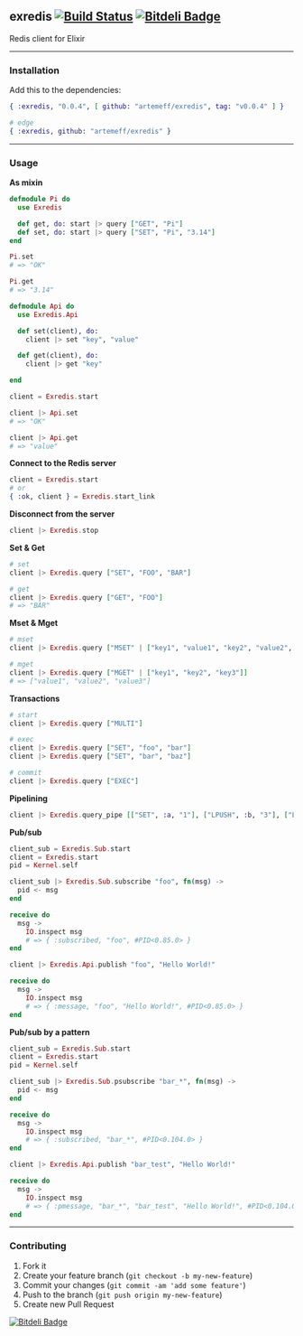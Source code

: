 ## exredis [![Build Status](https://travis-ci.org/artemeff/exredis.png?branch=master)](https://travis-ci.org/artemeff/exredis) [![Bitdeli Badge](https://d2weczhvl823v0.cloudfront.net/artemeff/exredis/trend.png)](https://bitdeli.com/free "Bitdeli Badge")

Redis client for Elixir

---

### Installation

Add this to the dependencies:

```elixir
{ :exredis, "0.0.4", [ github: "artemeff/exredis", tag: "v0.0.4" ] }

# edge
{ :exredis, github: "artemeff/exredis" }
```

---

### Usage

__As mixin__

```elixir
defmodule Pi do
  use Exredis

  def get, do: start |> query ["GET", "Pi"]
  def set, do: start |> query ["SET", "Pi", "3.14"]
end

Pi.set
# => "OK"

Pi.get
# => "3.14"
```

```elixir
defmodule Api do
  use Exredis.Api

  def set(client), do:
    client |> set "key", "value"

  def get(client), do:
    client |> get "key"

end

client = Exredis.start

client |> Api.set
# => "OK"

client |> Api.get
# => "value"
```

__Connect to the Redis server__

```elixir
client = Exredis.start
# or
{ :ok, client } = Exredis.start_link
```

__Disconnect from the server__

```elixir
client |> Exredis.stop
```

__Set & Get__

```elixir
# set
client |> Exredis.query ["SET", "FOO", "BAR"]

# get
client |> Exredis.query ["GET", "FOO"]
# => "BAR"
```

__Mset & Mget__

```elixir
# mset
client |> Exredis.query ["MSET" | ["key1", "value1", "key2", "value2", "key3", "value3"]]

# mget
client |> Exredis.query ["MGET" | ["key1", "key2", "key3"]]
# => ["value1", "value2", "value3"]
```

__Transactions__

```elixir
# start
client |> Exredis.query ["MULTI"]

# exec
client |> Exredis.query ["SET", "foo", "bar"]
client |> Exredis.query ["SET", "bar", "baz"]

# commit
client |> Exredis.query ["EXEC"]
```

__Pipelining__

```elixir
client |> Exredis.query_pipe [["SET", :a, "1"], ["LPUSH", :b, "3"], ["LPUSH", :b, "2"]]
```

__Pub/sub__

```elixir
client_sub = Exredis.Sub.start
client = Exredis.start
pid = Kernel.self

client_sub |> Exredis.Sub.subscribe "foo", fn(msg) ->
  pid <- msg
end

receive do
  msg ->
    IO.inspect msg
    # => { :subscribed, "foo", #PID<0.85.0> }
end

client |> Exredis.Api.publish "foo", "Hello World!"

receive do
  msg ->
    IO.inspect msg
    # => { :message, "foo", "Hello World!", #PID<0.85.0> }
end
```

__Pub/sub by a pattern__

```elixir
client_sub = Exredis.Sub.start
client = Exredis.start
pid = Kernel.self

client_sub |> Exredis.Sub.psubscribe "bar_*", fn(msg) ->
  pid <- msg
end

receive do
  msg ->
    IO.inspect msg
    # => { :subscribed, "bar_*", #PID<0.104.0> }
end

client |> Exredis.Api.publish "bar_test", "Hello World!"

receive do
  msg ->
    IO.inspect msg
    # => { :pmessage, "bar_*", "bar_test", "Hello World!", #PID<0.104.0> }
end
```

---

### Contributing

1. Fork it
2. Create your feature branch (`git checkout -b my-new-feature`)
3. Commit your changes (`git commit -am 'add some feature'`)
4. Push to the branch (`git push origin my-new-feature`)
5. Create new Pull Request


[![Bitdeli Badge](https://d2weczhvl823v0.cloudfront.net/artemeff/exredis/trend.png)](https://bitdeli.com/free "Bitdeli Badge")

